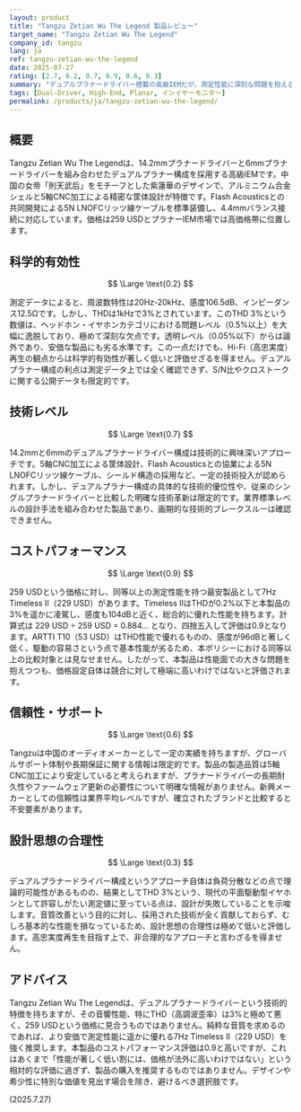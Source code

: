 ```yaml
---
layout: product
title: "Tangzu Zetian Wu The Legend 製品レビュー"
target_name: "Tangzu Zetian Wu The Legend"
company_id: tangzu
lang: ja
ref: tangzu-zetian-wu-the-legend
date: 2025-07-27
rating: [2.7, 0.2, 0.7, 0.9, 0.6, 0.3]
summary: "デュアルプラナードライバー搭載の高級IEMだが、測定性能に深刻な問題を抱える"
tags: [Dual-Driver, High-End, Planar, インイヤーモニター]
permalink: /products/ja/tangzu-zetian-wu-the-legend/
---
```

## 概要

Tangzu Zetian Wu The Legendは、14.2mmプラナードライバーと6mmプラナードライバーを組み合わせたデュアルプラナー構成を採用する高級IEMです。中国の女帝「則天武后」をモチーフとした紫蓮華のデザインで、アルミニウム合金シェルと5軸CNC加工による精密な筐体設計が特徴です。Flash Acousticsとの共同開発による5N LNOFCリッツ線ケーブルを標準装備し、4.4mmバランス接続に対応しています。価格は259 USDとプラナーIEM市場では高価格帯に位置します。

## 科学的有効性

$$ \Large \text{0.2} $$

測定データによると、周波数特性は20Hz-20kHz、感度106.5dB、インピーダンス12.5Ωです。しかし、THDは1kHzで3%とされています。このTHD 3%という数値は、ヘッドホン・イヤホンカテゴリにおける問題レベル（0.5%以上）を大幅に逸脱しており、極めて深刻な欠点です。透明レベル（0.05%以下）からは論外であり、安価な製品にも劣る水準です。この一点だけでも、Hi-Fi（高忠実度）再生の観点からは科学的有効性が著しく低いと評価せざるを得ません。デュアルプラナー構成の利点は測定データ上では全く確認できず、S/N比やクロストークに関する公開データも限定的です。

## 技術レベル

$$ \Large \text{0.7} $$

14.2mmと6mmのデュアルプラナードライバー構成は技術的に興味深いアプローチです。5軸CNC加工による筐体設計、Flash Acousticsとの協業による5N LNOFCリッツ線ケーブル、シールド構造の採用など、一定の技術投入が認められます。しかし、デュアルプラナー構成の具体的な技術的優位性や、従来のシングルプラナードライバーと比較した明確な技術革新は限定的です。業界標準レベルの設計手法を組み合わせた製品であり、画期的な技術的ブレークスルーは確認できません。

## コストパフォーマンス

$$ \Large \text{0.9} $$

259 USDという価格に対し、同等以上の測定性能を持つ最安製品として7Hz Timeless II（229 USD）があります。Timeless IIはTHDが0.2%以下と本製品の3%を遥かに凌駕し、感度も104dBと近く、総合的に優れた性能を持ちます。計算式は 229 USD ÷ 259 USD = 0.884... となり、四捨五入して評価は0.9となります。ARTTI T10（53 USD）はTHD性能で優れるものの、感度が96dBと著しく低く、駆動の容易さという点で基本性能が劣るため、本ポリシーにおける同等以上の比較対象とは見なせません。したがって、本製品は性能面での大きな問題を抱えつつも、価格設定自体は競合に対して極端に高いわけではないと評価されます。

## 信頼性・サポート

$$ \Large \text{0.6} $$

Tangzuは中国のオーディオメーカーとして一定の実績を持ちますが、グローバルサポート体制や長期保証に関する情報は限定的です。製品の製造品質は5軸CNC加工により安定していると考えられますが、プラナードライバーの長期耐久性やファームウェア更新の必要性について明確な情報がありません。新興メーカーとしての信頼性は業界平均レベルですが、確立されたブランドと比較すると不安要素があります。

## 設計思想の合理性

$$ \Large \text{0.3} $$

デュアルプラナードライバー構成というアプローチ自体は負荷分散などの点で理論的可能性があるものの、結果としてTHD 3%という、現代の平面駆動型イヤホンとして許容しがたい測定値に至っている点は、設計が失敗していることを示唆します。音質改善という目的に対し、採用された技術が全く貢献しておらず、むしろ基本的な性能を損なっているため、設計思想の合理性は極めて低いと評価します。高忠実度再生を目指す上で、非合理的なアプローチと言わざるを得ません。

## アドバイス

Tangzu Zetian Wu The Legendは、デュアルプラナードライバーという技術的特徴を持ちますが、その音響性能、特にTHD（高調波歪率）は3%と極めて悪く、259 USDという価格に見合うものではありません。純粋な音質を求めるのであれば、より安価で測定性能に遥かに優れる7Hz Timeless II（229 USD）を強く推奨します。本製品のコストパフォーマンス評価は0.9と高いですが、これはあくまで「性能が著しく低い割には、価格が法外に高いわけではない」という相対的な評価に過ぎず、製品の購入を推奨するものではありません。デザインや希少性に特別な価値を見出す場合を除き、避けるべき選択肢です。

(2025.7.27)

